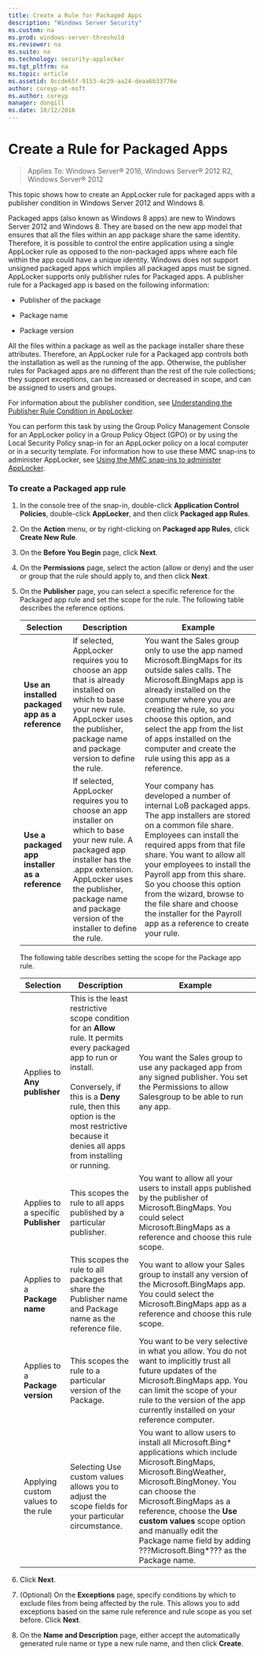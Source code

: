 ```yaml
---
title: Create a Rule for Packaged Apps
description: "Windows Server Security"
ms.custom: na
ms.prod: windows-server-threshold
ms.reviewer: na
ms.suite: na
ms.technology: security-applocker
ms.tgt_pltfrm: na
ms.topic: article
ms.assetid: 0ccde65f-9153-4c29-aa24-deaa6b33776e
author: coreyp-at-msft
ms.author: coreyp
manager: dongill
ms.date: 10/12/2016
---
```

# Create a Rule for Packaged Apps

>Applies To: Windows Server&reg; 2016, Windows Server&reg; 2012 R2, Windows Server&reg; 2012

This topic shows how to create an AppLocker rule for packaged apps with a publisher condition in Windows Server 2012 and Windows 8.

Packaged apps (also known as Windows 8 apps) are new to Windows Server 2012 and Windows 8. They are based on the new app model that ensures that all the files within an app package share the same identity. Therefore, it is possible to control the entire application using a single AppLocker rule as opposed to the non-packaged apps where each file within the app could have a unique identity. Windows does not support unsigned packaged apps which implies all packaged apps must be signed. AppLocker supports only publisher rules for Packaged apps. A publisher rule for a Packaged app is based on the following information:

-   Publisher of the package

-   Package name

-   Package version

All the files within a package as well as the package installer share these attributes. Therefore, an AppLocker rule for a Packaged app controls both the installation as well as the running of the app. Otherwise, the publisher rules for Packaged apps are no different than the rest of the rule collections; they support exceptions, can be increased or decreased in scope, and can be assigned to users and groups.

For information about the publisher condition, see [Understanding the Publisher Rule Condition in AppLocker](../../get-started/how-applocker-works/understanding-the-publisher-rule-condition-in-applocker.md).

You can perform this task by using the Group Policy Management Console for an AppLocker policy in a Group Policy Object (GPO) or by using the Local Security Policy snap-in for an AppLocker policy on a local computer or in a security template. For information how to use these MMC snap-ins to administer AppLocker, see [Using the MMC snap-ins to administer AppLocker](../administer-applocker.md#BKMK_Using_Snapins).

### <a name="BKMK_CreatePubRuleGPO"></a>To create a Packaged app rule

1.  In the console tree of the snap-in, double-click **Application Control Policies**, double-click **AppLocker**, and then click **Packaged app Rules**.

2.  On the **Action** menu, or by right-clicking on **Packaged app Rules**, click **Create New Rule**.

3.  On the **Before You Begin** page, click **Next**.

4.  On the **Permissions** page, select the action (allow or deny) and the user or group that the rule should apply to, and then click **Next**.

5.  On the **Publisher** page, you can select a specific reference for the Packaged app rule and set the scope for the rule. The following table describes the reference options.

    |Selection|Description|Example|
    |-------|--------|------|
    |**Use an installed packaged app as a reference**|If selected, AppLocker requires you to choose an app that is already installed on which to base your new rule. AppLocker uses the publisher, package name and package version to define the rule.|You want the Sales group only to use the app named Microsoft.BingMaps for its outside sales calls. The Microsoft.BingMaps app is already installed on the computer where you are creating the rule, so you choose this option, and select the app from the list of apps installed on the computer and create the rule using this app as a reference.|
    |**Use a packaged app installer as a reference**|If selected, AppLocker requires you to choose an app installer on which to base your new rule. A packaged app installer has the .appx extension. AppLocker uses the publisher, package name and package version of the installer to define the rule.|Your company has developed a number of internal LoB packaged apps. The app installers are stored on a common file share. Employees can install the required apps from that file share. You want to allow all your employees to install the Payroll app from this share. So you choose this option from the wizard, browse to the file share and choose the installer for the Payroll app as a reference to create your rule.|

    The following table describes setting the scope for the Package app rule.

    |Selection|Description|Example|
    |-------|--------|------|
    |Applies to **Any publisher**|This is the least restrictive scope condition for an **Allow** rule. It permits every packaged app to run or install.<br /><br />Conversely, if this is a **Deny** rule, then this option is the most restrictive because it denies all apps from installing or running.|You want the Sales group to use any packaged app from any signed publisher. You set the Permissions to allow Salesgroup to be able to run any app.|
    |Applies to a specific **Publisher**|This scopes the rule to all apps published by a particular publisher.|You want to allow all your users to install apps published by the publisher of Microsoft.BingMaps. You could select Microsoft.BingMaps as a reference and choose this rule scope.|
    |Applies to a **Package name**|This scopes the rule to all packages that share the Publisher name and Package name as the reference file.|You want to allow your Sales group to install any version of the Microsoft.BingMaps app. You could select the Microsoft.BingMaps app as a reference and choose this rule scope.|
    |Applies to a **Package version**|This scopes the rule to a particular version of the Package.|You want to be very selective in what you allow. You do not want to implicitly trust all future updates of the Microsoft.BingMaps app. You can limit the scope of your rule to the version of the app currently installed on your reference computer.|
    |Applying custom values to the rule|Selecting Use custom values allows you to adjust the scope fields for your particular circumstance.|You want to allow users to install all Microsoft.Bing\* applications which include Microsoft.BingMaps, Microsoft.BingWeather, Microsoft.BingMoney. You can choose the Microsoft.BingMaps as a reference, choose the **Use custom values** scope option and manually edit the Package name field by adding ???Microsoft.Bing*??? as the Package name.|

6.  Click **Next**.

7.  (Optional) On the **Exceptions** page, specify conditions by which to exclude files from being affected by the rule. This allows you to add exceptions based on the same rule reference and rule scope as you set before. Click **Next**.

8.  On the **Name and Description** page, either accept the automatically generated rule name or type a new rule name, and then click **Create**.


